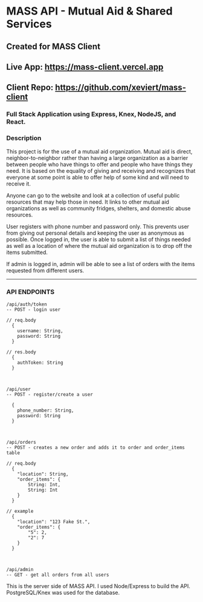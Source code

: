 # MASS API - Mutual Aid & Shared Services

## Created for MASS Client
## Live App: https://mass-client.vercel.app
## Client Repo: https://github.com/xeviert/mass-client


### Full Stack Application using Express, Knex, NodeJS, and React.

### Description

This project is for the use of a mutual aid organization. Mutual aid is direct, neighbor-to-neighbor rather than having a large organization as a barrier between people who have things to offer and people who have things they need. It is based on the equality of giving and receiving and recognizes that everyone at some point is able to offer help of some kind and will need to receive it.

Anyone can go to the website and look at a collection of useful public resources that may help those in need. It links to other mutual aid organizations as well as community fridges, shelters, and domestic abuse resources.

User registers with phone number and password only. This prevents user from giving out personal details and keeping the user as anonymous as possible. Once logged in, the user is able to submit a list of things needed as well as a location of where the mutual aid organization is to drop off the items submitted.

If admin is logged in, admin will be able to see a list of orders with the items requested from different users.

---

### API ENDPOINTS

```
/api/auth/token
-- POST - login user

// req.body
  {
    username: String,
    password: String
  }

// res.body
  {
    authToken: String
  }



/api/user
-- POST - register/create a user

  {
    phone_number: String,
    password: String
  }



/api/orders
-- POST - creates a new order and adds it to order and order_items table 

// req.body
  {
    "location": String,
    "order_items": {
        String: Int,
        String: Int
    }
  }

// example
  {
    "location": "123 Fake St.",
    "order_items": {
        "5": 2,
        "2": 7
    }
  }



/api/admin
-- GET - get all orders from all users
```

This is the server side of MASS API. I used Node/Express to build the API. PostgreSQL/Knex was used for the database.